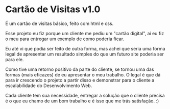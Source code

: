 # Cartão de Visitas v1.0

É um cartão de visitas básico, feito com html e css.

Esse projeto eu fiz porque um cliente me pediu um "cartão digital", aí eu fiz o meu para entregar um exemplo de como poderia ficar.

Eu até vi que podia ser feito de outra forma, mas achei que seria uma forma legal de apresentar um resultado simples do que um futuro site poderia ser para ele.

Como tive uma retorno positivo da parte do cliente, se tornou uma das formas (mais eficazes) de eu apresentar o meu trabalho. 
O legal é que dá para ir crescendo o projeto a partir disso e demonstrar para o cliente a escalabilidade do Desenvolvimento Web.

Cada cliente tem sua necessidade, entregar a solução que o cliente precisa é o que eu chamo de um bom trabalho e é isso que me trás satisfação. :)


